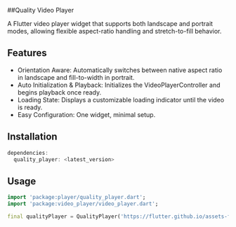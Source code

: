 ##Quality Video Player

A Flutter video player widget that supports both landscape and portrait modes, allowing flexible aspect-ratio handling and stretch-to-fill behavior.

## Features

- Orientation Aware: Automatically switches between native aspect ratio in landscape and fill-to-width in portrait.
- Auto Initialization & Playback: Initializes the VideoPlayerController and begins playback once ready.
- Loading State: Displays a customizable loading indicator until the video is ready.
- Easy Configuration: One widget, minimal setup.

## Installation

```dart
dependencies:
  quality_player: <latest_version>
```

## Usage

```dart
import 'package:player/quality_player.dart';
import 'package:video_player/video_player.dart';

final qualityPlayer = QualityPlayer('https://flutter.github.io/assets-for-api-docs/assets/videos/butterfly.mp4');
```

